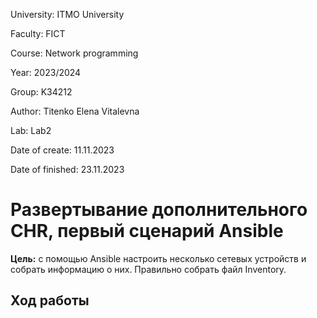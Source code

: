 University: ITMO University

Faculty: FICT

Course: Network programming

Year: 2023/2024

Group: K34212

Author: Titenko Elena Vitalevna

Lab: Lab2

Date of create: 11.11.2023

Date of finished: 23.11.2023


# Развертывание дополнительного CHR, первый сценарий Ansible

**Цель:** c помощью Ansible настроить несколько сетевых устройств и собрать информацию о них. Правильно собрать файл Inventory.

## Ход работы
